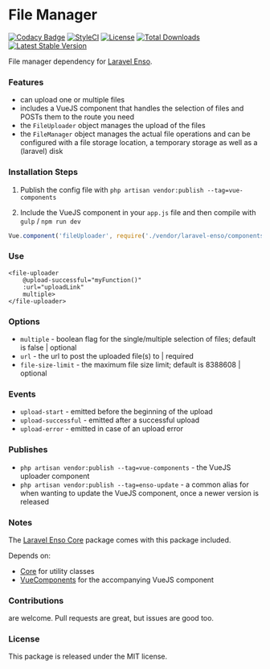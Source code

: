 <!--h-->
# File Manager
[![Codacy Badge](https://api.codacy.com/project/badge/Grade/6e342eff10f24db5b89be5fe203e424d)](https://www.codacy.com/app/laravel-enso/FileManager?utm_source=github.com&amp;utm_medium=referral&amp;utm_content=laravel-enso/FileManager&amp;utm_campaign=Badge_Grade)
[![StyleCI](https://styleci.io/repos/85492361/shield?branch=master)](https://styleci.io/repos/85492361)
[![License](https://poser.pugx.org/laravel-enso/datatable/license)](https://https://packagist.org/packages/laravel-enso/datatable)
[![Total Downloads](https://poser.pugx.org/laravel-enso/filemanager/downloads)](https://packagist.org/packages/laravel-enso/filemanager)
[![Latest Stable Version](https://poser.pugx.org/laravel-enso/filemanager/version)](https://packagist.org/packages/laravel-enso/filemanager)
<!--/h-->

File manager dependency for [Laravel Enso](https://github.com/laravel-enso/Enso).

### Features

- can upload one or multiple files
- includes a VueJS component that handles the selection of files and POSTs them to the route you need
- the `FileUploader` object manages the upload of the files
- the `FileManager` object manages the actual file operations and can be configured with a file storage location, a temporary storage as well as a (laravel) disk

### Installation Steps

1. Publish the config file with `php artisan vendor:publish --tag=vue-components`

2. Include the VueJS component in your `app.js` file and then compile with `gulp` / `npm run dev`

```js
Vue.component('fileUploader', require('./vendor/laravel-enso/components/fileuploader/FileUploader.vue'));
```

### Use

```
<file-uploader
    @upload-successful="myFunction()"
    :url="uploadLink"
    multiple>
</file-uploader>
```

### Options

- `multiple` - boolean flag for the single/multiple selection of files; default is false | optional
- `url` - the url to post the uploaded file(s) to | required
- `file-size-limit` - the maximum file size limit; default is 8388608 | optional

### Events

- `upload-start` - emitted before the beginning of the upload
- `upload-successful` - emitted after a successful upload 
- `upload-error` - emitted in case of an upload error

### Publishes

- `php artisan vendor:publish --tag=vue-components` - the VueJS uploader component
- `php artisan vendor:publish --tag=enso-update` - a common alias for when wanting to update the VueJS component,
once a newer version is released

### Notes

The [Laravel Enso Core](https://github.com/laravel-enso/Core) package comes with this package included.

Depends on:
 - [Core](https://github.com/laravel-enso/Core) for utility classes
 - [VueComponents](https://github.com/laravel-enso/VueComponents) for the accompanying VueJS component


<!--h-->
### Contributions

are welcome. Pull requests are great, but issues are good too.

### License

This package is released under the MIT license.
<!--/h-->